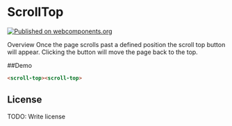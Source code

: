 # ScrollTop

[![Published on webcomponents.org](https://img.shields.io/badge/webcomponents.org-published-blue.svg)](https://www.webcomponents.org/scrolltop/markjameshoward/scroll-top)

Overview
Once the page scrolls past a defined position the scroll top button will appear. 
Clicking the button will move the page back to the top.

##Demo
<!--
```
<custom-element-demo>
  <template>
    <link rel="import" href="scroll-top.html">
  </template>
</custom-element-demo>
```
-->
```html
<scroll-top><scroll-top>
```

## License

TODO: Write license
